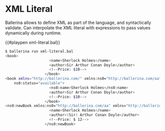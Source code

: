 # XML Literal

Ballerina allows to define XML as part of the language, and syntactically validate. Can interpolate the XML literal with expressions to pass values dynamically during runtime.

{{#playpen xml-literal.bal}}

```bash
$ ballerina run xml-literal.bal
<book>
                    <name>Sherlock Holmes</name>
                    <author>Sir Arthur Conan Doyle</author>
                    <!--Price: $10-->
                  </book>
<book xmlns="http://ballerina.com/" xmlns:ns0="http://ballerina.com/aa" 
    ns0:status="available">
                    <ns0:name>Sherlock Holmes</ns0:name>
                    <author>Sir Arthur Conan Doyle</author>
                    <!--Price: $10-->
                  </book>
<ns0:newBook xmlns:ns0="http://ballerina.com/aa" xmlns="http://ballerina.com/">
                    <name>Sherlock Holmes</name>
                    <author>(Sir) Arthur Conan Doyle</author>
                    <!--Price: $ 12-->
                  </ns0:newBook>

```